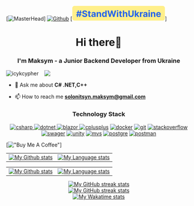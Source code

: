 [![MasterHead](https://user-images.githubusercontent.com/95478989/198955082-6e78ebb5-e1e4-49f9-8d32-6e5af3984dcd.gif)]
[![Github](https://img.shields.io/github/followers/qwerty541?label=Follow&style=social)](https://github.com/qwerty541)
[![StandWithUkraine](https://raw.githubusercontent.com/vshymanskyy/StandWithUkraine/main/badges/StandWithUkraine.svg)]
<h1 align="center">Hi there👋</h1>
<h3 align="center">I'm Maksym - a Junior Backend Developer from Ukraine</h3>
<img align="right" width="400" src="https://raw.githubusercontent.com/TheDudeThatCode/TheDudeThatCode/master/Assets/Developer.gif">
<p align="left"> <img src="https://komarev.com/ghpvc/?username=icykcypher&label=Profile%20views&color=0e75b6&style=flat" alt="icykcypher" /> </p>

- 💬 Ask me about **C# .NET,C++**

- 📫 How to reach me **solonitsyn.maksym@gmail.com**
<h3 align="center">Technology Stack</h3>
<p align="center"> 
            <a href="#" target="_blank"> <img src="https://cdn.jsdelivr.net/gh/devicons/devicon@latest/icons/csharp/csharp-original.svg" alt="csharp" width="40" height="40"/> </a>
            <a href="#" target="_blank"> <img src="https://cdn.jsdelivr.net/gh/devicons/devicon@latest/icons/dot-net/dot-net-original.svg" alt="dotnet" width="40" height="40"/> </a>
            <a href="#" target="_blank"> <img src="https://cdn.jsdelivr.net/gh/devicons/devicon@latest/icons/blazor/blazor-original.svg"  alt="blazor" width="40" height="40"/> </a>
            <a  href="#" target="_blank"> <img src="https://cdn.jsdelivr.net/gh/devicons/devicon@latest/icons/cplusplus/cplusplus-original.svg" alt="cplusplus" width="40" height="40"/></a>
            <a href="#" target="_blank"> <img src="https://cdn.jsdelivr.net/gh/devicons/devicon@latest/icons/docker/docker-original.svg"  alt="docker" width="40" height="40"/></a>
            <a href="#" target="_blank"> <img src="https://cdn.jsdelivr.net/gh/devicons/devicon@latest/icons/git/git-original-wordmark.svg"  alt="git" width="40" height="40"/></a>
            <a href="#" target="_blank"> <img src="https://cdn.jsdelivr.net/gh/devicons/devicon@latest/icons/stackoverflow/stackoverflow-original-wordmark.svg" alt="stackoverflow" width="40" height="40"/></a>
            <a href="#" target="_blank"> <img src="https://cdn.jsdelivr.net/gh/devicons/devicon@latest/icons/swagger/swagger-original.svg"  alt="swager" width="40" height="40"/></a>
            <a href="#" target="_blank"> <img  src="https://cdn.jsdelivr.net/gh/devicons/devicon@latest/icons/unity/unity-original.svg" alt="unity" width="40" height="40"/></a>
            <a href="#" target="_blank"> <img src="https://cdn.jsdelivr.net/gh/devicons/devicon@latest/icons/visualstudio/visualstudio-original.svg"  alt="mvs" width="40" height="40"/></a>
            <a href="#" target="_blank"> <img src="https://cdn.jsdelivr.net/gh/devicons/devicon@latest/icons/postgresql/postgresql-original.svg"  alt="postgre" width="40" height="40"/></a>
            <a href="#" target="_blank"><img src="https://cdn.jsdelivr.net/gh/devicons/devicon@latest/icons/postman/postman-original.svg" alt="postman" width="40" height="40"/></a>
</p>

[!["Buy Me A Coffee"](https://www.buymeacoffee.com/assets/img/custom_images/orange_img.png)]

<!-- GRS (Light Mode) -->
<a href="https://github.com/qwerty541#gh-light-mode-only">
  <table cellspacing="0" cellpadding="0">
    <tr>
      <td style="border: 0;">
          <img
            src="https://github-readme-stats-steel-omega.vercel.app/api?username=icykcypher&show_icons=true&include_all_commits=true&hide_border=true&number_format=long&rank_icon=percentile&show=reviews,discussions_started,discussions_answered,prs_merged,prs_merged_percentage#gh-light-mode-only"
            alt="My Github stats"
            height="370"
          />
      </td>
      <td style="border: 0;">
          <img
            src="https://github-readme-stats-steel-omega.vercel.app/api/top-langs/?username=icykcypher&layout=pie&hide_border=true&langs_count=10&size_weight=0.5&count_weight=0.5&custom_title=Langs%20distribution%20in%20my%20repos#gh-light-mode-only"
            alt="My Language stats"
            width="280"
          />
      </td>
    </tr>
  </table>
</a>

<!-- GRS (Dark Mode) -->
<a href="https://github.com/qwerty541#gh-dark-mode-only">
  <table cellspacing="0" cellpadding="0">
    <tr>
      <td style="border: 0;">
        <img
          src="https://github-readme-stats-steel-omega.vercel.app/api?username=icykcypher&show_icons=true&include_all_commits=true&icon_color=2d77dc&title_color=2d77dc&text_color=ffffff&bg_color=0d1117&hide_border=true&number_format=long&rank_icon=percentile&show=reviews,discussions_started,discussions_answered,prs_merged,prs_merged_percentage#gh-dark-mode-only"
          alt="My Github stats"
          height="370"
        />
      </td>
      <td style="border: 0;">
        <img
          src="https://github-readme-stats-steel-omega.vercel.app/api/top-langs/?username=icykcypher&layout=pie&icon_color=2d77dc&title_color=2d77dc&text_color=ffffff&bg_color=0d1117&hide_border=true&langs_count=10&size_weight=0.5&count_weight=0.5&custom_title=Langs%20distribution%20in%20my%20repos#gh-dark-mode-only"
          alt="My Language stats"
          width="280"
        />
      </td>
    </tr>
  </table>
</a>

<!-- Streak stats (Light mode) -->
<div align="center">
  <a href="https://github.com/qwerty541#gh-light-mode-only">
    <img
       src="https://github-readme-streak-stats-phi-opal.vercel.app/?user=qwerty541&locale=en&type=svg&hide_border=true&fire=2d77dc&ring=2d77dc&currStreakLabel=000000"
       alt="My GitHub streak stats"
     />
  </a>
</div>


<!-- Streak stats (Dark mode) -->
<div align="center">
  <a href="https://github.com/qwerty541#gh-dark-mode-only">
    <img
       src="https://github-readme-streak-stats-phi-opal.vercel.app/?user=qwerty541&background=0d1117&currStreakNum=ffffff&sideNums=ffffff&currStreakLabel=ffffff&sideLabels=ffffff&dates=ffffff&fire=2d77dc&ring=2d77dc&locale=en&type=svg&hide_border=true"
       alt="My GitHub streak stats"
     />
  </a>
</div>

<!-- WakaTime stats (Light mode) -->
<div align="center">
  <a href="https://github.com/qwerty541#gh-light-mode-only">
    <img
        src="https://github-readme-stats-steel-omega.vercel.app/api/wakatime?username=icykcypher&layout=compact&hide_border=true&custom_title=WakaTime%20Stats%20%28Since%20Feb%2024%202024%29"
        alt="My Wakatime stats"
      />
  </a>
</div>
